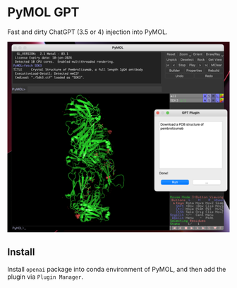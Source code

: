 # PyMOL GPT

Fast and dirty ChatGPT (3.5 or 4) injection into PyMOL.

![](assets/pymol_gpt.png)

## Install

Install `openai` package into conda environment of PyMOL, and then add the plugin via `Plugin Manager`.
